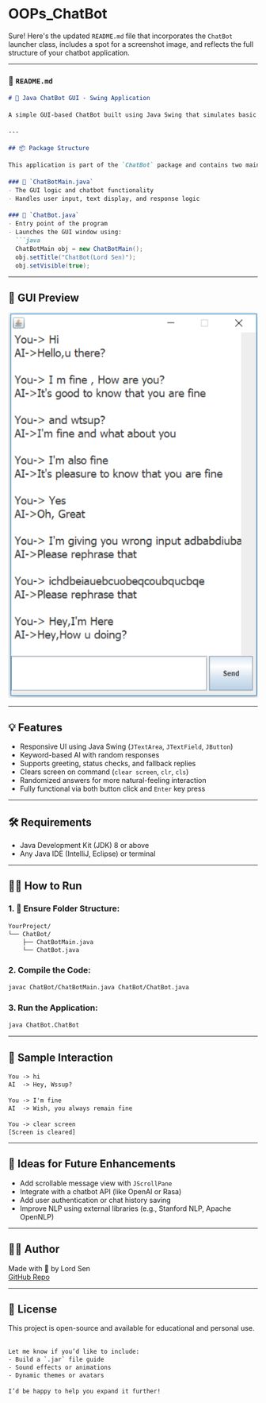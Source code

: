# OOPs_ChatBot

Sure! Here's the updated `README.md` file that incorporates the `ChatBot` launcher class, includes a spot for a screenshot image, and reflects the full structure of your chatbot application.

---

### 📘 `README.md`

```markdown
# 💬 Java ChatBot GUI - Swing Application

A simple GUI-based ChatBot built using Java Swing that simulates basic AI responses using keyword matching and random reply logic.

---

## 📦 Package Structure

This application is part of the `ChatBot` package and contains two main classes:

### 🧾 `ChatBotMain.java`
- The GUI logic and chatbot functionality
- Handles user input, text display, and response logic

### 🚀 `ChatBot.java`
- Entry point of the program
- Launches the GUI window using:
  ```java
  ChatBotMain obj = new ChatBotMain();
  obj.setTitle("ChatBot(Lord Sen)");
  obj.setVisible(true);
  ```

---

## 📸 GUI Preview

![ChatBot Screenshot](https://github.com/Lord3008/OOPs_ChatBot/blob/main/Screenshot%202025-04-20%20224651.png)

---

## 💡 Features

- Responsive UI using Java Swing (`JTextArea`, `JTextField`, `JButton`)
- Keyword-based AI with random responses
- Supports greeting, status checks, and fallback replies
- Clears screen on command (`clear screen`, `clr`, `cls`)
- Randomized answers for more natural-feeling interaction
- Fully functional via both button click and `Enter` key press

---

## 🛠 Requirements

- Java Development Kit (JDK) 8 or above
- Any Java IDE (IntelliJ, Eclipse) or terminal

---

## 🧑‍💻 How to Run

### 1. 📁 Ensure Folder Structure:

```
YourProject/
└── ChatBot/
    ├── ChatBotMain.java
    └── ChatBot.java
```

### 2. Compile the Code:

```bash
javac ChatBot/ChatBotMain.java ChatBot/ChatBot.java
```

### 3. Run the Application:

```bash
java ChatBot.ChatBot
```

---

## 🧠 Sample Interaction

```
You -> hi
AI  -> Hey, Wssup?

You -> I'm fine
AI  -> Wish, you always remain fine

You -> clear screen
[Screen is cleared]
```

---

## 🌱 Ideas for Future Enhancements

- Add scrollable message view with `JScrollPane`
- Integrate with a chatbot API (like OpenAI or Rasa)
- Add user authentication or chat history saving
- Improve NLP using external libraries (e.g., Stanford NLP, Apache OpenNLP)

---

## 🧑‍🎓 Author

Made with 💙 by Lord Sen  
[GitHub Repo](https://github.com/Lord3008/OOPs_ChatBot)

---

## 📜 License

This project is open-source and available for educational and personal use.

```

Let me know if you’d like to include:
- Build a `.jar` file guide
- Sound effects or animations
- Dynamic themes or avatars

I’d be happy to help you expand it further!
